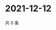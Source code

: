 # 2021-12-12

共 0 条

<!-- BEGIN WEIBO -->
<!-- 最后更新时间 Sun Dec 12 2021 13:10:25 GMT+0800 (China Standard Time) -->

<!-- END WEIBO -->

